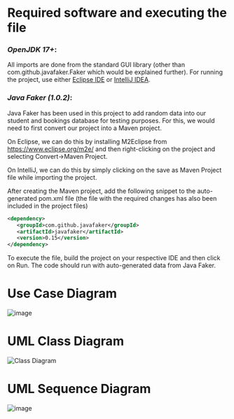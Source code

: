 # Required software and executing the file

### ***OpenJDK 17+***: 

All imports are done from the standard GUI library (other than com.github.javafaker.Faker which would be explained further). For running the project, use either [Eclipse IDE](https://www.eclipse.org/downloads/) or [IntelliJ IDEA](https://www.jetbrains.com/idea/download/).

### ***Java Faker (1.0.2)***: 

Java Faker has been used in this project to add random data into our student and bookings database for testing purposes. For this, we would need to first convert our project into a Maven project.

On Eclipse, we can do this by installing M2Eclipse from https://www.eclipse.org/m2e/ and then right-clicking on the project and selecting Convert->Maven Project.

On IntelliJ, we can do this by simply clicking on the save as Maven Project file while importing the project.
	
After creating the Maven project, add the following snippet to the auto-generated pom.xml file (the file with the required changes has also been included in the project files)

```xml
<dependency>
   <groupId>com.github.javafaker</groupId>
   <artifactId>javafaker</artifactId>
   <version>0.15</version>
</dependency>
```

To execute the file, build the project on your respective IDE and then click on Run. The code should run with auto-generated data from Java Faker.

# Use Case Diagram
![image](https://github.com/PrakharPandey2729/CabSharingPortal/assets/74267764/02c9c5cc-6c43-4884-9d55-faddc8d9c0a6)

# UML Class Diagram
![Class Diagram](https://github.com/PrakharPandey2729/CabSharingPortal/assets/74267764/282eb8dc-eaf9-43aa-9f1e-dd1b5ef2203f)

# UML Sequence Diagram
![image](https://github.com/PrakharPandey2729/CabSharingPortal/assets/74267764/cd9eb13d-3748-42ab-8a72-59baaaaba27d)

